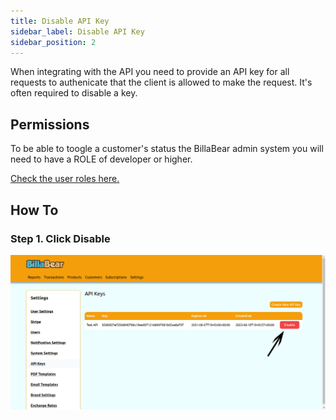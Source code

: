 ```yaml
---
title: Disable API Key
sidebar_label: Disable API Key
sidebar_position: 2
---
```

When integrating with the API you need to provide an API key for all requests to authenicate that the client is allowed to make the request. It's often required to disable a key.

## Permissions

To be able to toogle a customer's status the BillaBear admin system you will need to have a ROLE of developer or higher.

[Check the user roles here.](../../user/user_roles/)

## How To

### Step 1. Click Disable

![Click Disable](./disable_screenshot/1_click_disable.png)